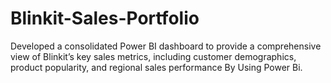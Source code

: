 # Blinkit-Sales-Portfolio
Developed a consolidated Power BI dashboard to provide a comprehensive view of Blinkit’s key sales metrics, including customer demographics, product popularity, and regional sales performance By Using Power Bi.
